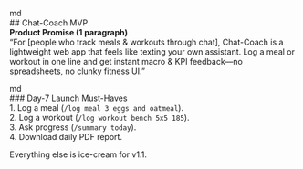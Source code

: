 md<br> ## Chat-Coach MVP<br> **Product Promise (1 paragraph)** <br> “For [people who track meals & workouts through chat], Chat-Coach is a lightweight web app that feels like texting your own assistant. Log a meal or workout in one line and get instant macro & KPI feedback—no spreadsheets, no clunky fitness UI.”<br>

md<br> ### Day-7 Launch Must-Haves<br> 1. Log a meal (`/log meal 3 eggs and oatmeal`).<br> 2. Log a workout (`/log workout bench 5x5 185`).<br> 3. Ask progress (`/summary today`).<br> 4. Download daily PDF report.<br>

Everything else is ice-cream for v1.1.